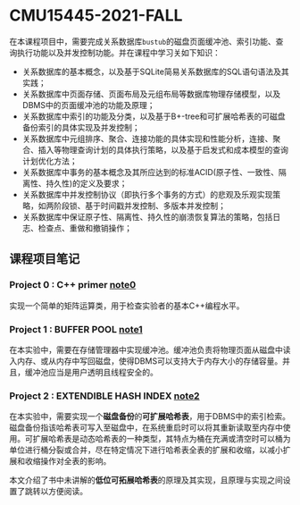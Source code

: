 # CMU15445-2021-FALL

在本课程项目中，需要完成关系数据库`bustub`的磁盘页面缓冲池、索引功能、查询执行功能以及并发控制功能。并在课程中学习关如下知识：

- 关系数据库的基本概念，以及基于SQLite简易关系数据库的SQL语句语法及其实践；
- 关系数据库中页面存储、页面布局及元组布局等数据库物理存储模型，以及DBMS中的页面缓冲池的功能及原理；
- 关系数据库中索引的功能及分类，以及基于B+-tree和可扩展哈希表的可磁盘备份索引的具体实现及并发控制；
- 关系数据库中元组排序、聚合、连接功能的具体实现和性能分析，连接、聚合、插入等物理查询计划的具体执行策略，以及基于启发式和成本模型的查询计划优化方法；
- 关系数据库中事务的基本概念及其所应达到的标准ACID(原子性、一致性、隔离性、持久性)的定义及要求；
- 关系数据库中并发控制协议（即执行多个事务的方式）的悲观及乐观实现策略，如两阶段锁、基于时间戳并发控制、多版本并发控制；
- 关系数据库中保证原子性、隔离性、持久性的崩溃恢复算法的策略，包括日志、检查点、重做和撤销操作；
## 课程项目笔记

### Project 0 : C++ primer [note0](https://github.com/jlu-xiurui/CMU15445-2021-FALL/blob/ghess/p2-refinement/notes/Project%200%20%20C%2B%2B%20Primer.md)

实现一个简单的矩阵运算类，用于检查实验者的基本C++编程水平。

### Project 1 : BUFFER POOL [note1](https://github.com/jlu-xiurui/CMU15445-2021-FALL/blob/ghess/p2-refinement/notes/Project%201%20%20BUFFER%20POOL.md)

在本实验中，需要在存储管理器中实现缓冲池。缓冲池负责将物理页面从磁盘中读入内存、或从内存中写回磁盘，使得DBMS可以支持大于内存大小的存储容量。并且，缓冲池应当是用户透明且线程安全的。

### Project 2 : EXTENDIBLE HASH INDEX [note2](https://github.com/jlu-xiurui/CMU15445-2021-FALL/blob/ghess/p2-refinement/notes/Project%202%20%20EXTENDIBLE%20HASH%20INDEX.md)

在本实验中，需要实现一个**磁盘备份**的**可扩展哈希表**，用于DBMS中的索引检索。磁盘备份指该哈希表可写入至磁盘中，在系统重启时可以将其重新读取至内存中使用。可扩展哈希表是动态哈希表的一种类型，其特点为桶在充满或清空时可以桶为单位进行桶分裂或合并，尽在特定情况下进行哈希表全表的扩展和收缩，以减小扩展和收缩操作对全表的影响。

本文介绍了书中未讲解的**低位可拓展哈希表**的原理及其实现，且原理与实现之间设置了跳转以方便阅读。
